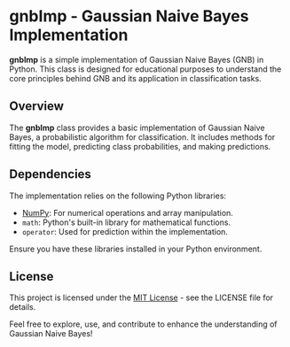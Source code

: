 # gnbImp - Gaussian Naive Bayes Implementation

**gnbImp** is a simple implementation of Gaussian Naive Bayes (GNB) in Python. This class is designed for educational purposes to understand the core principles behind GNB and its application in classification tasks.

## Overview

The **gnbImp** class provides a basic implementation of Gaussian Naive Bayes, a probabilistic algorithm for classification. It includes methods for fitting the model, predicting class probabilities, and making predictions.


## Dependencies

The implementation relies on the following Python libraries:

- [NumPy](https://numpy.org/): For numerical operations and array manipulation.
- `math`: Python's built-in library for mathematical functions.
- `operator`: Used for prediction within the implementation.

Ensure you have these libraries installed in your Python environment.

## License

This project is licensed under the [MIT License](LICENSE) - see the LICENSE file for details.

Feel free to explore, use, and contribute to enhance the understanding of Gaussian Naive Bayes!
